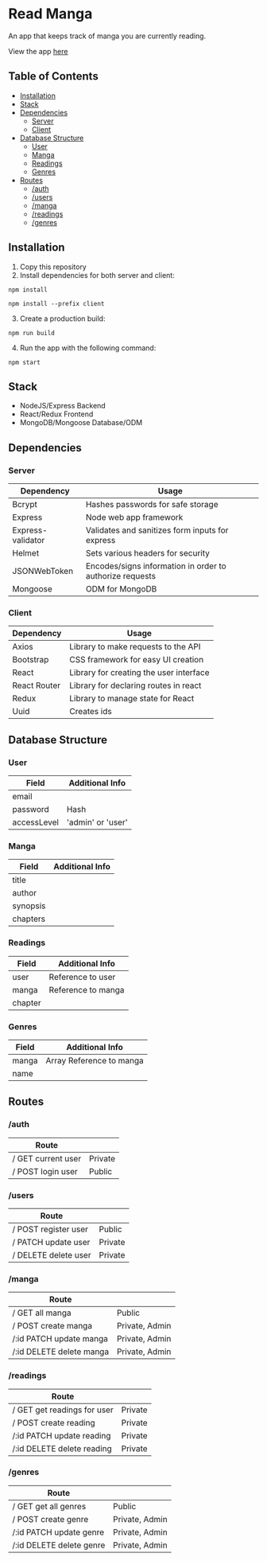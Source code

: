 # Read Manga

An app that keeps track of manga you are currently reading.

View the app [here](https://shielded-falls-51177.herokuapp.com/)

## Table of Contents

- [Installation](#installation)
- [Stack](#stack)
- [Dependencies](#dependencies)
  - [Server](#server)
  - [Client](#client)
- [Database Structure](#database-structure)
  - [User](#user)
  - [Manga](#manga)
  - [Readings](#readings)
  - [Genres](#genres)
- [Routes](#routes)
  - [/auth](#auth)
  - [/users](#users)
  - [/manga](#manga-1)
  - [/readings](#readings-1)
  - [/genres](#genres-1)

## Installation

1. Copy this repository
2. Install dependencies for both server and client:

```
npm install
```

```
npm install --prefix client
```

3. Create a production build:

```
npm run build
```

4. Run the app with the following command:

```
npm start
```

## Stack

- NodeJS/Express Backend
- React/Redux Frontend
- MongoDB/Mongoose Database/ODM

## Dependencies

### Server

| Dependency        | Usage                                                    |
| ----------------- | -------------------------------------------------------- |
| Bcrypt            | Hashes passwords for safe storage                        |
| Express           | Node web app framework                                   |
| Express-validator | Validates and sanitizes form inputs for express          |
| Helmet            | Sets various headers for security                        |
| JSONWebToken      | Encodes/signs information in order to authorize requests |
| Mongoose          | ODM for MongoDB                                          |

### Client

| Dependency   | Usage                                   |
| ------------ | --------------------------------------- |
| Axios        | Library to make requests to the API     |
| Bootstrap    | CSS framework for easy UI creation      |
| React        | Library for creating the user interface |
| React Router | Library for declaring routes in react   |
| Redux        | Library to manage state for React       |
| Uuid         | Creates ids                             |

## Database Structure

### User

| Field       | Additional Info   |
| ----------- | ----------------- |
| email       |
| password    | Hash              |
| accessLevel | 'admin' or 'user' |

### Manga

| Field    | Additional Info |
| -------- | --------------- |
| title    |
| author   |
| synopsis |
| chapters |

### Readings

| Field   | Additional Info    |
| ------- | ------------------ |
| user    | Reference to user  |
| manga   | Reference to manga |
| chapter |

### Genres

| Field | Additional Info          |
| ----- | ------------------------ |
| manga | Array Reference to manga |
| name  |

## Routes

### /auth

| Route              |         |
| ------------------ | ------- |
| / GET current user | Private |
| / POST login user  | Public  |

### /users

| Route                |         |
| -------------------- | ------- |
| / POST register user | Public  |
| / PATCH update user  | Private |
| / DELETE delete user | Private |

### /manga

| Route                    |                |
| ------------------------ | -------------- |
| / GET all manga          | Public         |
| / POST create manga      | Private, Admin |
| /:id PATCH update manga  | Private, Admin |
| /:id DELETE delete manga | Private, Admin |

### /readings

| Route                       |         |
| --------------------------- | ------- |
| / GET get readings for user | Private |
| / POST create reading       | Private |
| /:id PATCH update reading   | Private |
| /:id DELETE delete reading  | Private |

### /genres

| Route                    |                |
| ------------------------ | -------------- |
| / GET get all genres     | Public         |
| / POST create genre      | Private, Admin |
| /:id PATCH update genre  | Private, Admin |
| /:id DELETE delete genre | Private, Admin |
